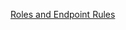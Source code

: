 [Roles and Endpoint Rules](https://medium.com/@AlexanderObregon/how-to-leverage-the-rolesallowed-annotation-for-optimal-security-in-java-spring-fd0c38b92693)
